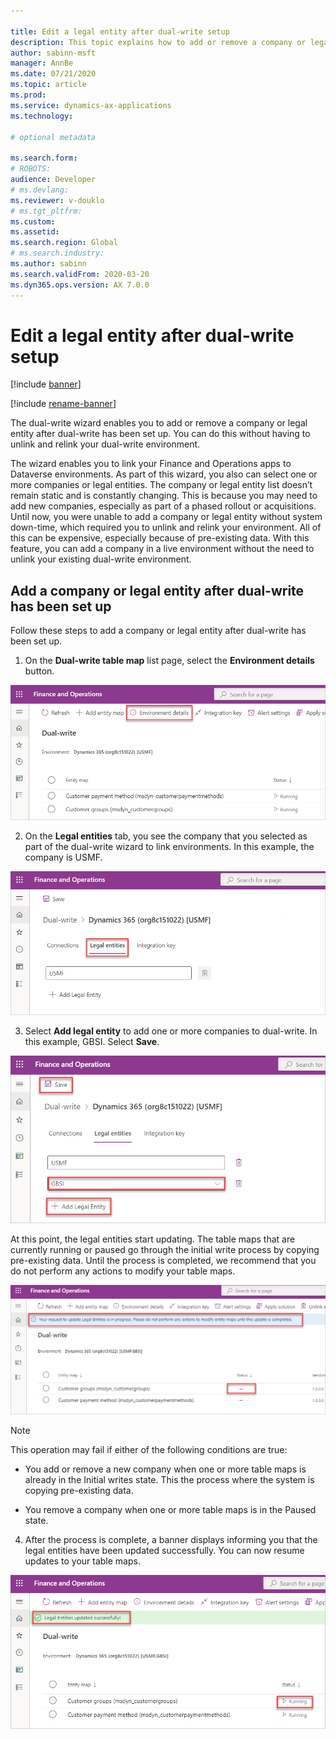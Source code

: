 ```yaml
---

title: Edit a legal entity after dual-write setup
description: This topic explains how to add or remove a company or legal entity after dual-write has been set up.
author: sabinn-msft
manager: AnnBe
ms.date: 07/21/2020
ms.topic: article
ms.prod: 
ms.service: dynamics-ax-applications
ms.technology: 

# optional metadata

ms.search.form: 
# ROBOTS: 
audience: Developer
# ms.devlang: 
ms.reviewer: v-douklo
# ms.tgt_pltfrm: 
ms.custom:
ms.assetid: 
ms.search.region: Global
# ms.search.industry: 
ms.author: sabinn
ms.search.validFrom: 2020-03-20
ms.dyn365.ops.version: AX 7.0.0
---
```


# Edit a legal entity after dual-write setup 

[!include [banner](../../includes/banner.md)]

[!include [rename-banner](~/includes/cc-data-platform-banner.md)]



The dual-write wizard enables you to add or remove a company or legal entity after dual-write has been set up. You can do this without having to unlink and relink your dual-write environment. 

The wizard enables you to link your Finance and Operations apps to Dataverse environments. As part of this wizard, you also can select one or more companies or legal entities. The company or legal entity list doesn’t remain static and is constantly changing. This is because you may need to add new companies, especially as part of a phased rollout or acquisitions. Until now, you were unable to add a company or legal entity without system down-time, which required you to unlink and relink your environment. All of this can be expensive, especially because of pre-existing data. With this feature, you can add a company in a live environment without the need to unlink your existing dual-write environment.

## Add a company or legal entity after dual-write has been set up 

Follow these steps to add a company or legal entity after dual-write has been set up.

1. On the **Dual-write table map** list page, select the **Environment details** button.

![Select the Environment details button](media/select-environment-details.png)

2. On the **Legal entities** tab, you see the company that you selected as part of the dual-write wizard to link environments. In this example, the company is USMF.

![Legal entities tab displaying the selected company](media/legal-entities.png)

3. Select **Add legal entity** to add one or more companies to dual-write. In this example, GBSI. Select **Save**.

![Add new legal entity](media/add-legal-entity.png)

  At this point, the legal entities start updating. The table maps that are currently running or paused go through the initial write process by copying pre-existing data. Until the process is completed, we recommend that you do not perform any actions to modify your table maps. 

![Update legal entities is in progress](media/update-progress.png)

  >[!NOTE]
  > This operation may fail if either of the following conditions are true: 
  >
  > * You add or remove a new company when one or more table maps is already in the Initial writes state. This the process where the system is copying pre-existing data. 
  >
  > * You remove a company when one or more table maps is in the Paused state. 

4. After the process is complete, a banner displays informing you that the legal entities have been updated successfully. You can now resume updates to your table maps. 

![Legal entities update succeeded](media/legal-entities-updated.png)

